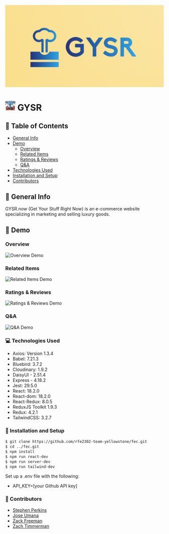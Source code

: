 
![GYSR Logo](./assets/logo.png)

# ![GYSR Favicon](./assets/favicon-32x32.png) GYSR

## 📖 Table of Contents
- [General Info](#general-info)
- [Demo](#demo)
  - [Overview](#overview)
  - [Related Items](#related-items)
  - [Ratings & Reviews](#ratings--reviews)
  - [Q&A](#qa)
- [Technologies Used](#-technologies-used)
- [Installation and Setup](#-installation-and-setup)
- [Contributors](#-contributors)

## 🗻 General Info
GYSR.now (Get Your Stuff Right Now) is an e-commerce website specializing in marketing and selling luxury goods.

## 😤 Demo

### Overview
![Overview Demo](https://media.giphy.com/media/2MMBNn1L14uiBrsws3/giphy.gif)

### Related Items
![Related Items Demo](https://media.giphy.com/media/COvGEY8AXFGovdD0CV/giphy.gif)

### Ratings & Reviews
![Ratings & Reviews Demo](https://media.giphy.com/media/FWicxAjTJ7P1tEZLM8/giphy.gif)

### Q&A
![Q&A Demo](https://media.giphy.com/media/Luv0nUKqKYK96jgEwE/giphy.gif)

### 💻 Technologies Used
- Axios: Version 1.3.4
- Babel: 7.21.3
- Bluebird: 3.7.2
- Cloudinary: 1.9.2
- DaisyUI - 2.51.4
- Express - 4.18.2
- Jest: 29.5.0
- React: 18.2.0
- React-dom: 18.2.0
- React-Redux: 8.0.5
- ReduxJS Toolkit 1.9.3
- Redux: 4.2.1
- TailwindCSS: 3.2.7

### 🚀 Installation and Setup

````
$ git clone https://github.com/rfe2302-team-yellowstone/fec.git
$ cd ../fec.git
$ npm install
$ npm run react-dev
$ npm run server-dev
$ npm run tailwind-dev
````

Set up a .env file with the following:
- API_KEY=[your Github API key]

### 🤝 Contributors
- [Stephen Perkins](https://github.com/s-perk)
- [Jose Umana](https://github.com/joseumana)
- [Zack Freeman](https://github.com/zfreeman341)
- [Zach Timmerman](https://github.com/zttimmerman)